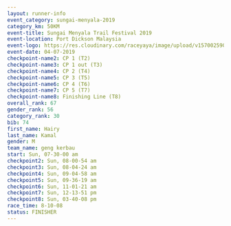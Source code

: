 ```yaml
---
layout: runner-info 
event_category: sungai-menyala-2019 
category_km: 50KM 
event-title: Sungai Menyala Trail Festival 2019 
event-location: Port Dickson Malaysia 
event-logo: https://res.cloudinary.com/raceyaya/image/upload/v1570025907/logo/smft_rwzxh1.jpg 
event-date: 04-07-2019 
checkpoint-name2: CP 1 (T2) 
checkpoint-name3: CP 1 out (T3) 
checkpoint-name4: CP 2 (T4) 
checkpoint-name5: CP 3 (T5) 
checkpoint-name6: CP 4 (T6) 
checkpoint-name7: CP 5 (T7) 
checkpoint-name8: Finishing Line (T8) 
overall_rank: 67
gender_rank: 56
category_rank: 30
bib: 74
first_name: Hairy
last_name: Kamal
gender: M
team_name: geng kerbau
start: Sun, 07-30-00 am
checkpoint2: Sun, 08-00-54 am
checkpoint3: Sun, 08-04-24 am
checkpoint4: Sun, 09-04-58 am
checkpoint5: Sun, 09-36-19 am
checkpoint6: Sun, 11-01-21 am
checkpoint7: Sun, 12-13-51 pm
checkpoint8: Sun, 03-40-08 pm
race_time: 8-10-08
status: FINISHER
---
```

